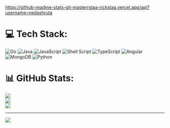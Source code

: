 https://github-readme-stats-git-masterrstaa-rickstaa.vercel.app/api?username=vedashruta


# 💻 Tech Stack:
![Go](https://img.shields.io/badge/go-%2300ADD8.svg?style=for-the-badge&logo=go&logoColor=white)
![Java](https://img.shields.io/badge/java-%23ED8B00.svg?style=for-the-badge&logo=java&logoColor=white) ![JavaScript](https://img.shields.io/badge/javascript-%23323330.svg?style=for-the-badge&logo=javascript&logoColor=%23F7DF1E) ![Shell Script](https://img.shields.io/badge/shell_script-%23121011.svg?style=for-the-badge&logo=gnu-bash&logoColor=white) ![TypeScript](https://img.shields.io/badge/typescript-%23007ACC.svg?style=for-the-badge&logo=typescript&logoColor=white) ![Angular](https://img.shields.io/badge/angular-%23DD0031.svg?style=for-the-badge&logo=angular&logoColor=white) ![MongoDB](https://img.shields.io/badge/MongoDB-%234ea94b.svg?style=for-the-badge&logo=mongodb&logoColor=white) ![Python](https://img.shields.io/badge/python-3670A0?style=for-the-badge&logo=python&logoColor=ffdd54) 
# 📊 GitHub Stats:
![](https://github-readme-stats-git-masterrstaa-rickstaa.vercel.app/api?username=vedashrutha&theme=dark&hide_border=false&include_all_commits=false&count_private=false)<br/>
![](https://github-readme-streak-stats.herokuapp.com/?user=vedashrutha&theme=dark&hide_border=false)<br/>
![](https://github-readme-statsgit-masterrstaa-rickstaa.vercel.app/api/top-langs/?username=vedashrutha&theme=dark&hide_border=false&include_all_commits=false&count_private=false&layout=compact)


---
[![](https://visitcount.itsvg.in/api?id=vedashrutha&icon=0&color=0)](https://visitcount.itsvg.in)



<!-- Proudly created with GPRM ( https://gprm.itsvg.in ) -->
